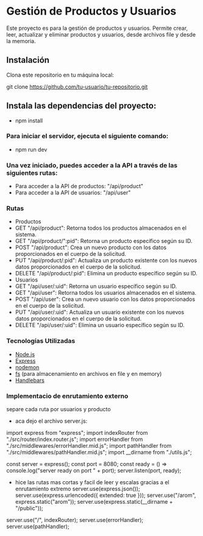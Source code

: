 
# Gestión de Productos y Usuarios

Este proyecto es  para la gestión de productos y usuarios. Permite crear, leer, actualizar y eliminar productos y usuarios, desde archivos file y desde la memoria.

## Instalación
Clona este repositorio en tu máquina local:

git clone https://github.com/tu-usuario/tu-repositorio.git

## Instala las dependencias del proyecto:

- npm install

### Para iniciar el servidor, ejecuta el siguiente comando:

- npm run dev

### Una vez iniciado, puedes acceder a la API a través de las siguientes rutas:

- Para acceder a la API de productos: "/api/product"
- Para acceder a la API de usuarios: "/api/user"
### Rutas
- Productos
 - GET "/api/product": Retorna todos los productos almacenados en el sistema.
 - GET "/api/product/":pid": Retorna un producto específico según su ID.
 - POST "/api/product": Crea un nuevo producto con los datos proporcionados en el cuerpo de la solicitud.
 - PUT "/api/product/:pid": Actualiza un producto existente con los nuevos datos proporcionados en el cuerpo de la solicitud.
 - DELETE "/api/product/:pid": Elimina un producto específico según su ID.
- Usuarios
 - GET "/api/user/:uid": Retorna un usuario específico según su ID.
 - GET "/api/user": Retorna todos los usuarios almacenados en el sistema.
 - POST "/api/user": Crea un nuevo usuario con los datos proporcionados en el cuerpo de la solicitud.
 - PUT "/api/user/:uid": Actualiza un usuario existente con los nuevos datos proporcionados en el cuerpo de la solicitud.
 - DELETE "/api/user/:uid": Elimina un usuario específico según su ID.
### Tecnologías Utilizadas
- [Node.js](https://nodejs.org/e)
- [Express](https://expressjs.com/es/)
- [nodemon](https://nodemon.io)
- [fs](https://www.fs.com) (para almacenamiento en archivos en file y en memory)
- [Handlebars](https://handlebarsjs.com)

### Implementacio de enrutamiento externo

separe cada ruta por usuarios y producto
 - aca dejo el archivo server.js:

import express from "express";
import indexRouter from "./src/router/index.router.js";
import errorHandler from "./src/middlewares/errorHandler.mid.js";
import pathHandler from "./src/middlewares/pathHandler.mid.js";
import __dirname from "./utils.js";

const server = express();
const port = 8080;
const ready = () => console.log("server ready on port " + port);
server.listen(port, ready);
 - hice las rutas mas cortas y facil de leer y escalas gracias a el enrutamiento extremo
server.use(express.json());
server.use(express.urlencoded({ extended: true }));
server.use("/arom", express.static("arom"));
server.use(express.static(__dirname + "/public"));


server.use("/", indexRouter);
server.use(errorHandler);
server.use(pathHandler);
